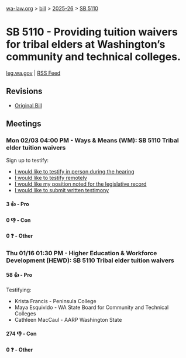 [wa-law.org](/) > [bill](/bill/) > [2025-26](/bill/2025-26/) > [SB 5110](/bill/2025-26/sb/5110/)

# SB 5110 - Providing tuition waivers for tribal elders at Washington’s community and technical colleges.
[leg.wa.gov](https://app.leg.wa.gov/billsummary?BillNumber=5110&Year=2025&Initiative=false) | [RSS Feed](./rss.xml)

## Revisions
* [Original Bill](1/)

## Meetings
### Mon 02/03 04:00 PM - Ways & Means (WM): SB 5110 Tribal elder tuition waivers
Sign up to testify:
* [I would like to testify in person during the hearing](https://app.leg.wa.gov/csi/Testifier/Add?chamber=House&mId=32638&aId=162912&caId=25330&tId=1)
* [I would like to testify remotely](https://app.leg.wa.gov/csi/Testifier/Add?chamber=House&mId=32638&aId=162912&caId=25330&tId=2)
* [I would like my position noted for the legislative record](https://app.leg.wa.gov/csi/Testifier/Add?chamber=House&mId=32638&aId=162912&caId=25330&tId=3)
* [I would like to submit written testimony](https://app.leg.wa.gov/csi/Testifier/Add?chamber=House&mId=32638&aId=162912&caId=25330&tId=4)

#### 3 👍 - Pro

#### 0 👎 - Con

#### 0 ❓ - Other

### Thu 01/16 01:30 PM - Higher Education & Workforce Development (HEWD): SB 5110 Tribal elder tuition waivers
#### 58 👍 - Pro
Testifying:
* Krista Francis - Peninsula College
* Maya Esquivido - WA State Board for Community and Technical Colleges
* Cathleen MacCaul - AARP Washington State

#### 274 👎 - Con

#### 0 ❓ - Other
